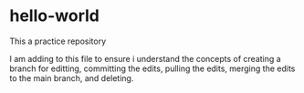 # hello-world
This a practice repository


I am adding to this file to ensure i understand the concepts of creating a branch for editting, committing the edits, pulling the edits, merging the edits to the main branch, and deleting.
